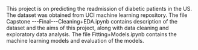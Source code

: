This project is on predicting the readmission of diabetic patients in the US. The dataset was obtained from UCI machine learning repository. The file Capstone ---Final---Cleaning+EDA.ipynb contains description of the dataset and the aims of this project, along with data cleaning and exploratory data analysis. The file Fitting+Models.ipynb contains the machine learning models and evaluation of the models.
